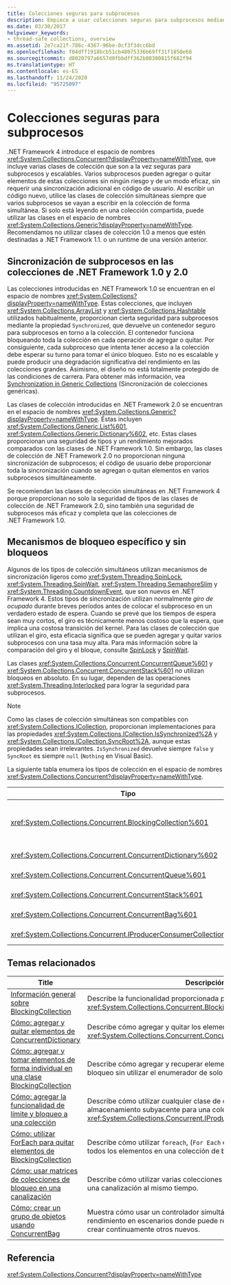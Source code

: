 ```yaml
---
title: Colecciones seguras para subprocesos
description: Empiece a usar colecciones seguras para subprocesos mediante el espacio de nombres System.Collections.Concurrent en .NET, que incluye clases de colección escalables y seguras para subprocesos.
ms.date: 03/30/2017
helpviewer_keywords:
- thread-safe collections, overview
ms.assetid: 2e7ca21f-786c-4367-96be-0cf3f3dcc6bd
ms.openlocfilehash: f04dff1918bcb51cb48075336b69ff31f1850e68
ms.sourcegitcommit: d8020797a6657d0fbbdff362b80300815f682f94
ms.translationtype: HT
ms.contentlocale: es-ES
ms.lasthandoff: 11/24/2020
ms.locfileid: "95725097"
---
```

# <a name="thread-safe-collections"></a>Colecciones seguras para subprocesos

.NET Framework 4 introduce el espacio de nombres <xref:System.Collections.Concurrent?displayProperty=nameWithType>, que incluye varias clases de colección que son a la vez seguras para subprocesos y escalables. Varios subprocesos pueden agregar o quitar elementos de estas colecciones sin ningún riesgo y de un modo eficaz, sin requerir una sincronización adicional en código de usuario. Al escribir un código nuevo, utilice las clases de colección simultáneas siempre que varios subprocesos se vayan a escribir en la colección de forma simultánea. Si solo está leyendo en una colección compartida, puede utilizar las clases en el espacio de nombres <xref:System.Collections.Generic?displayProperty=nameWithType>. Recomendamos no utilizar clases de colección 1.0 a menos que estén destinadas a .NET Framework 1.1. o un runtime de una versión anterior.  
  
## <a name="thread-synchronization-in-the-net-framework-10-and-20-collections"></a>Sincronización de subprocesos en las colecciones de .NET Framework 1.0 y 2.0  

 Las colecciones introducidas en .NET Framework 1.0 se encuentran en el espacio de nombres <xref:System.Collections?displayProperty=nameWithType>. Estas colecciones, que incluyen <xref:System.Collections.ArrayList> y <xref:System.Collections.Hashtable> utilizados habitualmente, proporcionan cierta seguridad para subprocesos mediante la propiedad `Synchronized`, que devuelve un contenedor seguro para subprocesos en torno a la colección. El contenedor funciona bloqueando toda la colección en cada operación de agregar o quitar. Por consiguiente, cada subproceso que intenta tener acceso a la colección debe esperar su turno para tomar el único bloqueo. Esto no es escalable y puede producir una degradación significativa del rendimiento en las colecciones grandes. Asimismo, el diseño no está totalmente protegido de las condiciones de carrera. Para obtener más información, vea [Synchronization in Generic Collections](/archive/blogs/bclteam/synchronization-in-generic-collections-brian-grunkemeyer) (Sincronización de colecciones genéricas).  
  
 Las clases de colección introducidas en .NET Framework 2.0 se encuentran en el espacio de nombres <xref:System.Collections.Generic?displayProperty=nameWithType>. Éstas incluyen <xref:System.Collections.Generic.List%601>, <xref:System.Collections.Generic.Dictionary%602>, etc. Estas clases proporcionan una seguridad de tipos y un rendimiento mejorados comparados con las clases de .NET Framework 1.0. Sin embargo, las clases de colección de .NET Framework 2.0 no proporcionan ninguna sincronización de subprocesos; el código de usuario debe proporcionar toda la sincronización cuando se agregan o quitan elementos en varios subprocesos simultáneamente.  
  
 Se recomiendan las clases de colección simultáneas en .NET Framework 4 porque proporcionan no solo la seguridad de tipos de las clases de colección de .NET Framework 2.0, sino también una seguridad de subprocesos más eficaz y completa que las colecciones de .NET Framework 1.0.  
  
## <a name="fine-grained-locking-and-lock-free-mechanisms"></a>Mecanismos de bloqueo específico y sin bloqueos  

 Algunos de los tipos de colección simultáneos utilizan mecanismos de sincronización ligeros como <xref:System.Threading.SpinLock>, <xref:System.Threading.SpinWait>, <xref:System.Threading.SemaphoreSlim> y <xref:System.Threading.CountdownEvent>, que son nuevos en .NET Framework 4. Estos tipos de sincronización utilizan normalmente *giro de ocupado* durante breves períodos antes de colocar el subproceso en un verdadero estado de espera. Cuando se prevé que los tiempos de espera sean muy cortos, el giro es técnicamente menos costoso que la espera, que implica una costosa transición del kernel. Para las clases de colección que utilizan el giro, esta eficacia significa que se pueden agregar y quitar varios subprocesos con una tasa muy alta. Para más información sobre la comparación del giro y el bloque, consulte [SpinLock](../../threading/spinlock.md) y [SpinWait](../../threading/spinwait.md).  
  
 Las clases <xref:System.Collections.Concurrent.ConcurrentQueue%601> y <xref:System.Collections.Concurrent.ConcurrentStack%601> no utilizan bloqueos en absoluto. En su lugar, dependen de las operaciones <xref:System.Threading.Interlocked> para lograr la seguridad para subprocesos.  
  
> [!NOTE]
> Como las clases de colección simultáneas son compatibles con <xref:System.Collections.ICollection>, proporcionan implementaciones para las propiedades <xref:System.Collections.ICollection.IsSynchronized%2A> y <xref:System.Collections.ICollection.SyncRoot%2A>, aunque estas propiedades sean irrelevantes. `IsSynchronized` devuelve siempre `false` y `SyncRoot` es siempre `null` (`Nothing` en Visual Basic).  
  
 La siguiente tabla enumera los tipos de colección en el espacio de nombres <xref:System.Collections.Concurrent?displayProperty=nameWithType>.  
  
|Tipo|Descripción|  
|----------|-----------------|  
|<xref:System.Collections.Concurrent.BlockingCollection%601>|Proporciona funcionalidad de límite y bloqueo para cualquier tipo que implemente <xref:System.Collections.Concurrent.IProducerConsumerCollection%601>. Para obtener más información, consulte [Información general sobre BlockingCollection](blockingcollection-overview.md).|  
|<xref:System.Collections.Concurrent.ConcurrentDictionary%602>|Implementación segura para subprocesos de un diccionario de pares clave-valor.|  
|<xref:System.Collections.Concurrent.ConcurrentQueue%601>|Implementación segura para subprocesos de una cola FIFO (primero en entrar, primero en salir).|  
|<xref:System.Collections.Concurrent.ConcurrentStack%601>|Implementación segura para subprocesos de una pila LIFO (último en entrar, primero en salir).|  
|<xref:System.Collections.Concurrent.ConcurrentBag%601>|Implementación segura para subprocesos de una colección no ordenada de elementos.|  
|<xref:System.Collections.Concurrent.IProducerConsumerCollection%601>|Interfaz que debe implementar un tipo para su uso en `BlockingCollection`.|  
  
## <a name="related-topics"></a>Temas relacionados  
  
|Title|Descripción|  
|-----------|-----------------|  
|[Información general sobre BlockingCollection](blockingcollection-overview.md)|Describe la funcionalidad proporcionada por el tipo <xref:System.Collections.Concurrent.BlockingCollection%601>.|  
|[Cómo: agregar y quitar elementos de ConcurrentDictionary](how-to-add-and-remove-items.md)|Describe cómo agregar y quitar los elementos de <xref:System.Collections.Concurrent.ConcurrentDictionary%602>|  
|[Cómo: agregar y tomar elementos de forma individual en una clase BlockingCollection](how-to-add-and-take-items.md)|Describe cómo agregar y recuperar elementos de una colección de bloqueo sin utilizar el enumerador de solo lectura.|  
|[Cómo: agregar la funcionalidad de límite y bloqueo a una colección](how-to-add-bounding-and-blocking.md)|Describe cómo utilizar cualquier clase de colección como mecanismo de almacenamiento subyacente para una colección <xref:System.Collections.Concurrent.IProducerConsumerCollection%601>.|  
|[Cómo: utilizar ForEach para quitar elementos de BlockingCollection](how-to-use-foreach-to-remove.md)|Describe cómo utilizar `foreach`, (`For Each` en Visual Basic) para quitar todos los elementos en una colección de bloqueo.|  
|[Cómo: usar matrices de colecciones de bloqueo en una canalización](how-to-use-arrays-of-blockingcollections.md)|Describe cómo utilizar varias colecciones de bloqueo para implementar una canalización al mismo tiempo.|  
|[Cómo: crear un grupo de objetos usando ConcurrentBag](how-to-create-an-object-pool.md)|Muestra cómo usar un controlador simultáneo para mejorar el rendimiento en escenarios donde puede reutilizar objetos en lugar de crear continuamente otros nuevos.|  
  
## <a name="reference"></a>Referencia  

 <xref:System.Collections.Concurrent?displayProperty=nameWithType>
